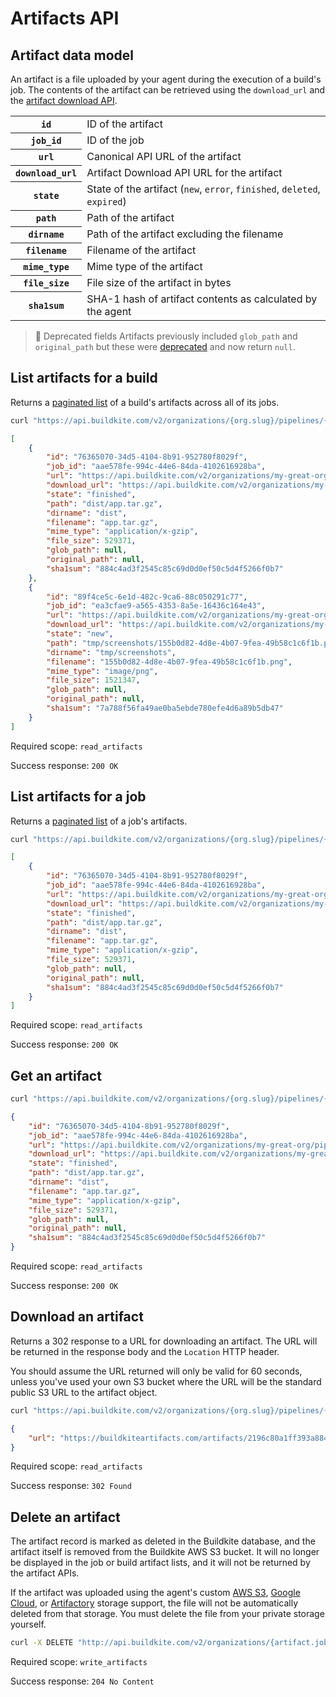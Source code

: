 # Artifacts API

## Artifact data model

An artifact is a file uploaded by your agent during the execution of a build's job. The contents of the artifact can be retrieved using the `download_url` and the [artifact download API](#download-an-artifact).

<table>
<tbody>
  <tr><th><code>id</code></th><td>ID of the artifact</td></tr>
  <tr><th><code>job_id</code></th><td>ID of the job</td></tr>
  <tr><th><code>url</code></th><td>Canonical API URL of the artifact</td></tr>
  <tr><th><code>download_url</code></th><td>Artifact Download API URL for the artifact</td></tr>
  <tr><th><code>state</code></th><td>State of the artifact (<code>new</code>, <code>error</code>, <code>finished</code>, <code>deleted</code>, <code>expired</code>)</td></tr>
  <tr><th><code>path</code></th><td>Path of the artifact</td></tr>
  <tr><th><code>dirname</code></th><td>Path of the artifact excluding the filename</td></tr>
  <tr><th><code>filename</code></th><td>Filename of the artifact</td></tr>
  <tr><th><code>mime_type</code></th><td>Mime type of the artifact</td></tr>
  <tr><th><code>file_size</code></th><td>File size of the artifact in bytes</td></tr>
  <tr><th><code>sha1sum</code></th><td>SHA-1 hash of artifact contents as calculated by the agent</td></tr>
</tbody>
</table>

> 🚧 Deprecated fields
> Artifacts previously included <code>glob_path</code> and <code>original_path</code> but these were <a href="https://buildkite.com/changelog/71-artifacts-glob-path-and-original-path-fields-are-deprecated">deprecated</a> and now return <code>null</code>.

## List artifacts for a build

Returns a [paginated list](<%= paginated_resource_docs_url %>) of a build's artifacts across all of its jobs.

```bash
curl "https://api.buildkite.com/v2/organizations/{org.slug}/pipelines/{pipeline.slug}/builds/{build.number}/artifacts"
```

```json
[
    {
        "id": "76365070-34d5-4104-8b91-952780f8029f",
        "job_id": "aae578fe-994c-44e6-84da-4102616928ba",
        "url": "https://api.buildkite.com/v2/organizations/my-great-org/pipelines/my-pipeline/builds/1/jobs/aae578fe-994c-44e6-84da-4102616928ba/artifacts/76365070-34d5-4104-8b91-952780f8029f",
        "download_url": "https://api.buildkite.com/v2/organizations/my-great-org/pipelines/my-pipeline/builds/1/jobs/aae578fe-994c-44e6-84da-4102616928ba/artifacts/76365070-34d5-4104-8b91-952780f8029f/download",
        "state": "finished",
        "path": "dist/app.tar.gz",
        "dirname": "dist",
        "filename": "app.tar.gz",
        "mime_type": "application/x-gzip",
        "file_size": 529371,
        "glob_path": null,
        "original_path": null,
        "sha1sum": "884c4ad3f2545c85c69d0d0ef50c5d4f5266f0b7"
    },
    {
        "id": "89f4ce5c-6e1d-482c-9ca6-88c050291c77",
        "job_id": "ea3cfae9-a565-4353-8a5e-16436c164e43",
        "url": "https://api.buildkite.com/v2/organizations/my-great-org/pipelines/my-pipeline/builds/1/jobs/ea3cfae9-a565-4353-8a5e-16436c164e43/artifacts/5c12c7f7-8fb1-419d-b979-48a9e45c7bd7",
        "download_url": "https://api.buildkite.com/v2/organizations/my-great-org/pipelines/my-pipeline/builds/1/jobs/ea3cfae9-a565-4353-8a5e-16436c164e43/artifacts/5c12c7f7-8fb1-419d-b979-48a9e45c7bd7/download",
        "state": "new",
        "path": "tmp/screenshots/155b0d82-4d8e-4b07-9fea-49b58c1c6f1b.png",
        "dirname": "tmp/screenshots",
        "filename": "155b0d82-4d8e-4b07-9fea-49b58c1c6f1b.png",
        "mime_type": "image/png",
        "file_size": 1521347,
        "glob_path": null,
        "original_path": null,
        "sha1sum": "7a788f56fa49ae0ba5ebde780efe4d6a89b5db47"
    }
]
```

Required scope: `read_artifacts`

Success response: `200 OK`

## List artifacts for a job

Returns a [paginated list](<%= paginated_resource_docs_url %>) of a job's artifacts.

```bash
curl "https://api.buildkite.com/v2/organizations/{org.slug}/pipelines/{pipeline.slug}/builds/{build.number}/jobs/{job.id}/artifacts"
```

```json
[
    {
        "id": "76365070-34d5-4104-8b91-952780f8029f",
        "job_id": "aae578fe-994c-44e6-84da-4102616928ba",
        "url": "https://api.buildkite.com/v2/organizations/my-great-org/pipelines/my-pipeline/builds/1/jobs/aae578fe-994c-44e6-84da-4102616928ba/artifacts/76365070-34d5-4104-8b91-952780f8029f",
        "download_url": "https://api.buildkite.com/v2/organizations/my-great-org/pipelines/my-pipeline/builds/1/jobs/aae578fe-994c-44e6-84da-4102616928ba/artifacts/76365070-34d5-4104-8b91-952780f8029f/download",
        "state": "finished",
        "path": "dist/app.tar.gz",
        "dirname": "dist",
        "filename": "app.tar.gz",
        "mime_type": "application/x-gzip",
        "file_size": 529371,
        "glob_path": null,
        "original_path": null,
        "sha1sum": "884c4ad3f2545c85c69d0d0ef50c5d4f5266f0b7"
    }
]
```

Required scope: `read_artifacts`

Success response: `200 OK`

## Get an artifact

```bash
curl "https://api.buildkite.com/v2/organizations/{org.slug}/pipelines/{pipeline.slug}/builds/{build.number}/jobs/{job.id}/artifacts/{id}"
```

```json
{
    "id": "76365070-34d5-4104-8b91-952780f8029f",
    "job_id": "aae578fe-994c-44e6-84da-4102616928ba",
    "url": "https://api.buildkite.com/v2/organizations/my-great-org/pipelines/my-pipeline/builds/1/jobs/aae578fe-994c-44e6-84da-4102616928ba/artifacts/76365070-34d5-4104-8b91-952780f8029f",
    "download_url": "https://api.buildkite.com/v2/organizations/my-great-org/pipelines/my-pipeline/builds/1/jobs/aae578fe-994c-44e6-84da-4102616928ba/artifacts/76365070-34d5-4104-8b91-952780f8029f/download",
    "state": "finished",
    "path": "dist/app.tar.gz",
    "dirname": "dist",
    "filename": "app.tar.gz",
    "mime_type": "application/x-gzip",
    "file_size": 529371,
    "glob_path": null,
    "original_path": null,
    "sha1sum": "884c4ad3f2545c85c69d0d0ef50c5d4f5266f0b7"
}
```

Required scope: `read_artifacts`

Success response: `200 OK`

## Download an artifact

Returns a 302 response to a URL for downloading an artifact. The URL will be returned in the response body and the `Location` HTTP header.

You should assume the URL returned will only be valid for 60 seconds, unless you've used your own S3 bucket where the URL will be the standard public S3 URL to the artifact object.

```bash
curl "https://api.buildkite.com/v2/organizations/{org.slug}/pipelines/{pipeline.slug}/builds/{build.number}/jobs/{job.id}/artifacts/{id}/download"
```

```json
{
    "url": "https://buildkiteartifacts.com/artifacts/2196c80a1ff393a88482aebe929f9648/dist/app.tar.gz?AWSAccessKeyId=AKIAIPPJ2IPWN5U3O1OA&Expires=1288526454&Signature=5i4%2B99rUwhpP2SbNsJKhT/nSzsQ"
}
```

Required scope: `read_artifacts`

Success response: `302 Found`

## Delete an artifact

The artifact record is marked as deleted in the Buildkite database, and the artifact itself is removed from the Buildkite AWS S3 bucket. It will no longer be displayed in the job or build artifact lists, and it will not be returned by the artifact APIs.

If the artifact was uploaded using the agent's custom [AWS S3](/docs/agent/v3/cli-artifact#using-your-private-aws-s3-bucket), [Google Cloud](/docs/agent/v3/cli-artifact#using-your-private-google-cloud-bucket), or [Artifactory](/docs/integrations/artifactory) storage support, the file will not be automatically deleted from that storage. You must delete the file from your private storage yourself.

```bash
curl -X DELETE "http://api.buildkite.com/v2/organizations/{artifact.job.build.project.account.slug}/pipelines/{artifact.job.build.project.slug}/builds/{artifact.job.build.number}/jobs/{artifact.job.uuid}/artifacts/{artifact.uuid}?access_token={access_token.token}
```

Required scope: `write_artifacts`

Success response: `204 No Content`
